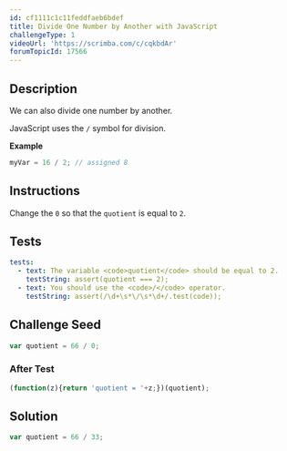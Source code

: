 ```yaml
---
id: cf1111c1c11feddfaeb6bdef
title: Divide One Number by Another with JavaScript
challengeType: 1
videoUrl: 'https://scrimba.com/c/cqkbdAr'
forumTopicId: 17566
---
```


## Description

<section id='description'>

We can also divide one number by another.

JavaScript uses the `/` symbol for division.

**Example**

```js
myVar = 16 / 2; // assigned 8
```

</section>

## Instructions

<section id='instructions'>

Change the `0` so that the `quotient` is equal to `2`.

</section>

## Tests

<section id='tests'>

```yml
tests:
  - text: The variable <code>quotient</code> should be equal to 2.
    testString: assert(quotient === 2);
  - text: You should use the <code>/</code> operator.
    testString: assert(/\d+\s*\/\s*\d+/.test(code));

```

</section>

## Challenge Seed

<section id='challengeSeed'>

<div id='js-seed'>

```js
var quotient = 66 / 0;


```

</div>

### After Test

<div id='js-teardown'>

```js
(function(z){return 'quotient = '+z;})(quotient);
```

</div>

</section>

## Solution

<section id='solution'>

```js
var quotient = 66 / 33;
```

</section>
